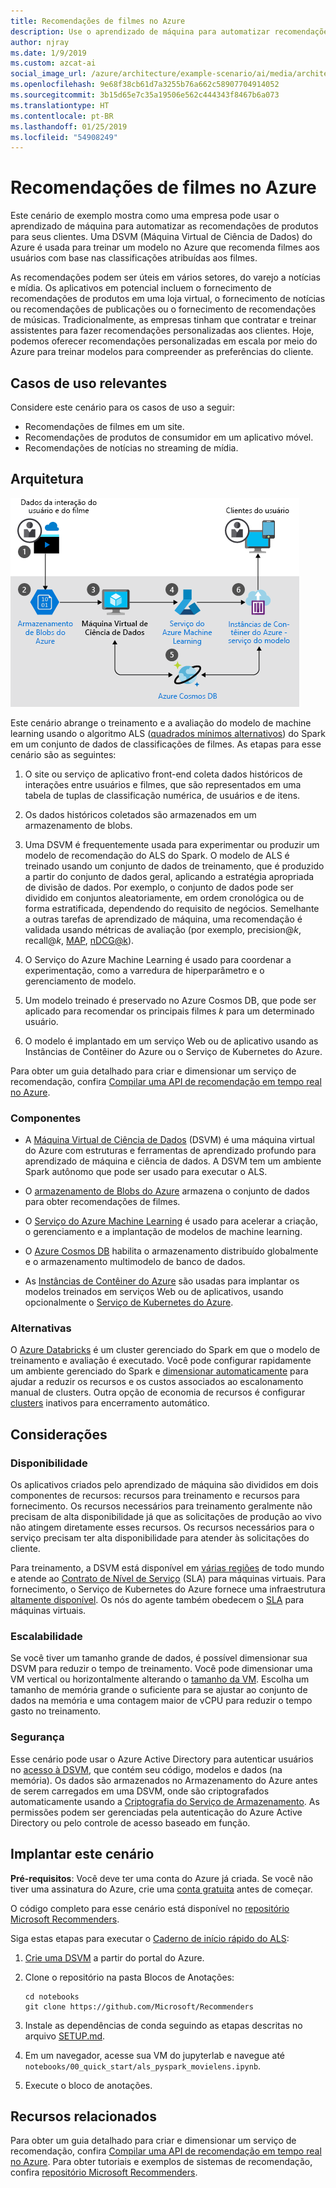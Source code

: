 ```yaml
---
title: Recomendações de filmes no Azure
description: Use o aprendizado de máquina para automatizar recomendações de filmes, produtos ou qualquer outro item usando o aprendizado de máquina e as DSVM (Máquinas Virtuais de Ciência de Dados) do Azure para treinar um modelo no Azure.
author: njray
ms.date: 1/9/2019
ms.custom: azcat-ai
social_image_url: /azure/architecture/example-scenario/ai/media/architecture-movie-recommender.png
ms.openlocfilehash: 9e68f38cb61d7a3255b76a662c58907704914052
ms.sourcegitcommit: 3b15d65e7c35a19506e562c444343f8467b6a073
ms.translationtype: HT
ms.contentlocale: pt-BR
ms.lasthandoff: 01/25/2019
ms.locfileid: "54908249"
---
```

# <a name="movie-recommendations-on-azure"></a>Recomendações de filmes no Azure

Este cenário de exemplo mostra como uma empresa pode usar o aprendizado de máquina para automatizar as recomendações de produtos para seus clientes. Uma DSVM (Máquina Virtual de Ciência de Dados) do Azure é usada para treinar um modelo no Azure que recomenda filmes aos usuários com base nas classificações atribuídas aos filmes.

As recomendações podem ser úteis em vários setores, do varejo a notícias e mídia. Os aplicativos em potencial incluem o fornecimento de recomendações de produtos em uma loja virtual, o fornecimento de notícias ou recomendações de publicações ou o fornecimento de recomendações de músicas. Tradicionalmente, as empresas tinham que contratar e treinar assistentes para fazer recomendações personalizadas aos clientes. Hoje, podemos oferecer recomendações personalizadas em escala por meio do Azure para treinar modelos para compreender as preferências do cliente.

## <a name="relevant-use-cases"></a>Casos de uso relevantes

Considere este cenário para os casos de uso a seguir:

* Recomendações de filmes em um site.
* Recomendações de produtos de consumidor em um aplicativo móvel.
* Recomendações de notícias no streaming de mídia.

## <a name="architecture"></a>Arquitetura

![Arquitetura de um modelo de machine learning para treinamento de recomendações de filmes][architecture]

Este cenário abrange o treinamento e a avaliação do modelo de machine learning usando o algoritmo ALS ([quadrados mínimos alternativos][als]) do Spark em um conjunto de dados de classificações de filmes. As etapas para esse cenário são as seguintes:

1. O site ou serviço de aplicativo front-end coleta dados históricos de interações entre usuários e filmes, que são representados em uma tabela de tuplas de classificação numérica, de usuários e de itens.

2. Os dados históricos coletados são armazenados em um armazenamento de blobs.

3. Uma DSVM é frequentemente usada para experimentar ou produzir um modelo de recomendação do ALS do Spark. O modelo de ALS é treinado usando um conjunto de dados de treinamento, que é produzido a partir do conjunto de dados geral, aplicando a estratégia apropriada de divisão de dados. Por exemplo, o conjunto de dados pode ser dividido em conjuntos aleatoriamente, em ordem cronológica ou de forma estratificada, dependendo do requisito de negócios. Semelhante a outras tarefas de aprendizado de máquina, uma recomendação é validada usando métricas de avaliação (por exemplo, precision\@*k*, recall\@*k*, [MAP][map], [nDCG\@k][ndcg]).

4. O Serviço do Azure Machine Learning é usado para coordenar a experimentação, como a varredura de hiperparâmetro e o gerenciamento de modelo.

5. Um modelo treinado é preservado no Azure Cosmos DB, que pode ser aplicado para recomendar os principais filmes *k* para um determinado usuário.

6. O modelo é implantado em um serviço Web ou de aplicativo usando as Instâncias de Contêiner do Azure ou o Serviço de Kubernetes do Azure.

Para obter um guia detalhado para criar e dimensionar um serviço de recomendação, confira [Compilar uma API de recomendação em tempo real no Azure][ref-arch].

### <a name="components"></a>Componentes

* A [Máquina Virtual de Ciência de Dados][dsvm] (DSVM) é uma máquina virtual do Azure com estruturas e ferramentas de aprendizado profundo para aprendizado de máquina e ciência de dados. A DSVM tem um ambiente Spark autônomo que pode ser usado para executar o ALS.

* O [armazenamento de Blobs do Azure][blob] armazena o conjunto de dados para obter recomendações de filmes.

* O [Serviço do Azure Machine Learning][mls] é usado para acelerar a criação, o gerenciamento e a implantação de modelos de machine learning.

* O [Azure Cosmos DB][cosmosdb] habilita o armazenamento distribuído globalmente e o armazenamento multimodelo de banco de dados.

* As [Instâncias de Contêiner do Azure][aci] são usadas para implantar os modelos treinados em serviços Web ou de aplicativos, usando opcionalmente o [Serviço de Kubernetes do Azure][aks].

### <a name="alternatives"></a>Alternativas

O [Azure Databricks][databricks] é um cluster gerenciado do Spark em que o modelo de treinamento e avaliação é executado. Você pode configurar rapidamente um ambiente gerenciado do Spark e [dimensionar automaticamente][autoscale] para ajudar a reduzir os recursos e os custos associados ao escalonamento manual de clusters. Outra opção de economia de recursos é configurar [clusters][clusters] inativos para encerramento automático.

## <a name="considerations"></a>Considerações

### <a name="availability"></a>Disponibilidade

Os aplicativos criados pelo aprendizado de máquina são divididos em dois componentes de recursos: recursos para treinamento e recursos para fornecimento. Os recursos necessários para treinamento geralmente não precisam de alta disponibilidade já que as solicitações de produção ao vivo não atingem diretamente esses recursos. Os recursos necessários para o serviço precisam ter alta disponibilidade para atender às solicitações do cliente.

Para treinamento, a DSVM está disponível em [várias regiões][regions] de todo mundo e atende ao [Contrato de Nível de Serviço][sla] (SLA) para máquinas virtuais. Para fornecimento, o Serviço de Kubernetes do Azure fornece uma infraestrutura [altamente disponível][ha]. Os nós do agente também obedecem o [SLA][sla-aks] para máquinas virtuais.

### <a name="scalability"></a>Escalabilidade

Se você tiver um tamanho grande de dados, é possível dimensionar sua DSVM para reduzir o tempo de treinamento. Você pode dimensionar uma VM vertical ou horizontalmente alterando o [tamanho da VM][vm-size]. Escolha um tamanho de memória grande o suficiente para se ajustar ao conjunto de dados na memória e uma contagem maior de vCPU para reduzir o tempo gasto no treinamento.

### <a name="security"></a>Segurança

Esse cenário pode usar o Azure Active Directory para autenticar usuários no [acesso à DSVM][dsvm-id], que contém seu código, modelos e dados (na memória). Os dados são armazenados no Armazenamento do Azure antes de serem carregados em uma DSVM, onde são criptografados automaticamente usando a [Criptografia do Serviço de Armazenamento][storage-security]. As permissões podem ser gerenciadas pela autenticação do Azure Active Directory ou pelo controle de acesso baseado em função.

## <a name="deploy-this-scenario"></a>Implantar este cenário

**Pré-requisitos**: Você deve ter uma conta do Azure já criada. Se você não tiver uma assinatura do Azure, crie uma [conta gratuita][free] antes de começar.

O código completo para esse cenário está disponível no [repositório Microsoft Recommenders][github].

Siga estas etapas para executar o [Caderno de início rápido do ALS][notebook]:

1. [Crie uma DSVM][dsvm-ubuntu] a partir do portal do Azure.

2. Clone o repositório na pasta Blocos de Anotações:

    ```shell
    cd notebooks
    git clone https://github.com/Microsoft/Recommenders
    ```

3. Instale as dependências de conda seguindo as etapas descritas no arquivo [SETUP.md][setup].

4. Em um navegador, acesse sua VM do jupyterlab e navegue até `notebooks/00_quick_start/als_pyspark_movielens.ipynb`.

5. Execute o bloco de anotações.

## <a name="related-resources"></a>Recursos relacionados

Para obter um guia detalhado para criar e dimensionar um serviço de recomendação, confira [Compilar uma API de recomendação em tempo real no Azure][ref-arch]. Para obter tutoriais e exemplos de sistemas de recomendação, confira [repositório Microsoft Recommenders][github].

[architecture]: ./media/architecture-movie-recommender.png
[aci]: /azure/container-instances/container-instances-overview
[aad]: /azure/active-directory-b2c/active-directory-b2c-overview
[aks]: /azure/aks/intro-kubernetes
[als]: https://spark.apache.org/docs/latest/ml-collaborative-filtering.html
[autoscale]: https://docs.azuredatabricks.net/user-guide/clusters/sizing.html#autoscaling
[blob]: /azure/storage/blobs/storage-blobs-introduction
[clusters]: https://docs.azuredatabricks.net/user-guide/clusters/configure.html
[cosmosdb]: /azure/cosmos-db/introduction
[databricks]: /azure/azure-databricks/what-is-azure-databricks
[dsvm]: /azure/machine-learning/data-science-virtual-machine/overview
[dsvm-id]: /azure/machine-learning/data-science-virtual-machine/dsvm-common-identity
[dsvm-ubuntu]: /azure/machine-learning/data-science-virtual-machine/dsvm-ubuntu-intro
[free]: https://azure.microsoft.com/free/?WT.mc_id=A261C142F
[github]: https://github.com/Microsoft/Recommenders
[ha]: /azure/aks/container-service-quotas
[map]: https://en.wikipedia.org/wiki/Evaluation_measures_(information_retrieval)
[mls]: /azure/machine-learning/service/
[n-tier]: /azure/architecture/reference-architectures/n-tier/n-tier-cassandra
[ndcg]: https://en.wikipedia.org/wiki/Discounted_cumulative_gain
[notebook]: https://github.com/Microsoft/Recommenders/notebooks/00_quick_start/als_pyspark_movielens.ipynb
[ref-arch]: /azure/architecture/reference-architectures/ai/real-time-recommendation
[regions]: https://azure.microsoft.com/en-us/global-infrastructure/services/?products=virtual-machines&regions=all
[resiliency]: /azure/architecture/resiliency/
[sec-docs]: /azure/security/
[setup]: https://github.com/Microsoft/Recommenders/blob/master/SETUP.md%60
[sla]: https://azure.microsoft.com/en-us/support/legal/sla/virtual-machines/v1_8/
[sla-aks]: https://azure.microsoft.com/en-us/support/legal/sla/kubernetes-service/v1_0/
[storage-security]: /azure/storage/common/storage-service-encryption
[vm-size]: /azure/virtual-machines/virtual-machines-linux-change-vm-size
